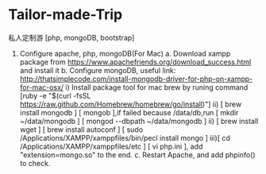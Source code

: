 Tailor-made-Trip
================

私人定制游 [php, mongoDB, bootstrap]

1. Configure apache, php, mongoDB(For Mac)
  a. Download xampp package from https://www.apachefriends.org/download_success.html and install it
  b. Configure mongoDB, useful link: http://thatsimplecode.com/install-mongodb-driver-for-php-on-xampp-for-mac-osx/
    i) Install package tool for mac brew by runing command 
      [ruby -e "$(curl -fsSL https://raw.github.com/Homebrew/homebrew/go/install)"] 
    ii) [ brew install mongodb ]
        [ mongob ],if failed because /data/db,run [ mkdir ~/data/mongodb ] [ mongod --dbpath ~/data/mongodb ]
    ii) [ brew install wget ] [ brew install autoconf ] 
        [ sudo /Applications/XAMPP/xamppfiles/bin/pecl install mongo ]
    iii)[ cd /Applications/XAMPP/xamppfiles/etc ] [ vi php.ini ], add "extension=mongo.so" to the end.
  c. Restart Apache, and add phpinfo() to check.
